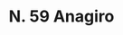 ---
title: "N. 59 Anagiro"
permalink: "/edition/plant059/"
plant-name: "N. 59"
plant-number: "059"
plant-xml: "/assets/xml/plant059.xml"
plant-img1: "/assets/img/plant059_verso.jpg"
plant-img2: "/assets/img/plant059.jpg"
plant-title: "N. 59 Anagiro"
plant-wfo-link: "http://www.worldfloraonline.org/taxon/wfo-0000211883"
plant-kew-link: "https://powo.science.kew.org/taxon/urn:lsid:ipni.org:names:473968-1"
plant-taxon-content: "Anagyris foetida L."
layout: single-xml
---